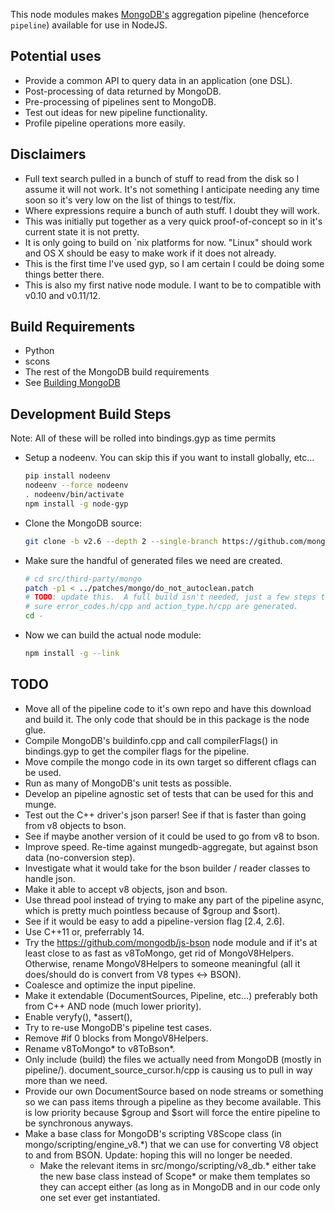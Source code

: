 This node modules makes [MongoDB's](http://mongodb.org) aggregation pipeline
(henceforce `pipeline`) available for use in NodeJS.

Potential uses
------------------
* Provide a common API to query data in an application (one DSL).
* Post-processing of data returned by MongoDB.
* Pre-processing of pipelines sent to MongoDB.
* Test out ideas for new pipeline functionality.
* Profile pipeline operations more easily.

Disclaimers
---------------
* Full text search pulled in a bunch of stuff to read from the disk so I
  assume it will not work.  It's not something I anticipate needing any time
  soon so it's very low on the list of things to test/fix.
* Where expressions require a bunch of auth stuff.  I doubt they will work.
* This was initially put together as a very quick proof-of-concept so in it's
  current state it is not pretty.
* It is only going to build on `nix platforms for now.  "Linux" should work
  and OS X should be easy to make work if it does not already.
* This is the first time I've used gyp, so I am certain I could be doing some
  things better there.
* This is also my first native node module.  I want to be to compatible with
  v0.10 and v0.11/12.

Build Requirements
-------------------------
* Python
* scons
* The rest of the MongoDB build requirements
*  See [Building MongoDB](http://www.mongodb.org/about/contributors/tutorial/build-mongodb-from-source/)

Development Build Steps
---------------------------------------
Note: All of these will be rolled into bindings.gyp as time permits
* Setup a nodeenv.  You can skip this if you want to install globally, etc...
  ```sh
  pip install nodeenv
  nodeenv --force nodeenv
  . nodeenv/bin/activate
  npm install -g node-gyp
  ```
* Clone the MongoDB source:
  ```sh
  git clone -b v2.6 --depth 2 --single-branch https://github.com/mongodb/mongo src/third-party/mongo
   ```
* Make sure the handful of generated files we need are created.
  ```sh
  # cd src/third-party/mongo
  patch -p1 < ../patches/mongo/do_not_autoclean.patch
  # TODO: update this.  A full build isn't needed, just a few steps to make
  # sure error_codes.h/cpp and action_type.h/cpp are generated.
  cd -
  ```
* Now we can build the actual node module:
  ```sh
  npm install -g --link
  ```

TODO
--------
* Move all of the pipeline code to it's own repo and have this download and
  build it.  The only code that should be in this package is the node glue.
*  Compile MongoDB's buildinfo.cpp and
   call compilerFlags() in bindings.gyp to get the compiler flags for the
   pipeline.
* Move compile the mongo code in its own target so different cflags can be
   used.
* Run as many of MongoDB's unit tests as possible.
* Develop an pipeline agnostic set of tests that can be used for this and munge.
* Test out the C++ driver's json parser!  See if that is faster than going from
  v8 objects to bson.
*   See if maybe another version of it could be used to go from v8 to bson.
* Improve speed.  Re-time against mungedb-aggregate, but against bson data
  (no-conversion step).
*  Investigate what it would take for the bson builder / reader classes to
   handle json.
* Make it able to accept v8 objects, json and bson.
* Use thread pool instead of trying to make any part of the pipeline async,
  which is pretty much pointless because of $group and $sort).
* See if it would be easy to add a pipeline-version flag [2.4, 2.6].
* Use C++11 or, preferrably 14.
* Try the https://github.com/mongodb/js-bson node module and if it's at least
  close to as fast as v8ToMongo, get rid of MongoV8Helpers. Otherwise, rename
  MongoV8Helpers to someone meaningful (all it does/should do is convert from
  V8 types <-> BSON).
* Coalesce and optimize the input pipeline.
* Make it extendable (DocumentSources, Pipeline, etc...) preferably both from
  C++ AND node (much lower priority).
* Enable veryfy(), *assert(),
* Try to re-use MongoDB's pipeline test cases.
* Remove #if 0 blocks from MongoV8Helpers.
* Rename v8ToMongo* to v8ToBson*.
* Only include (build) the files we actually need from MongoDB (mostly in
  pipeline/).  document_source_cursor.h/cpp is causing us to pull in way more
  than we need.
* Provide our own DocumentSource based on node streams or something so we can
  pass items through a pipeline as they become available.  This is low priority
  because $group and $sort will force the entire pipeline to be synchronous
  anyways.
* Make a base class for MongoDB's scripting V8Scope class
  (in mongo/scripting/engine_v8.*) that we can use for converting V8 object to
  and from BSON.  Update: hoping this will no longer be needed.
  - Make the relevant items in src/mongo/scripting/v8_db.* either take the new
    base class instead of Scope* or make them templates so they can accept
    either (as long as in MongoDB and in our code only one set ever get
    instantiated.
